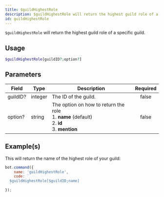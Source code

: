 ```yaml
---
title: $guildHighestRole
description: $guildHighestRole will return the highest guild role of a specific guild.
id: guildHighestRole
---
```


`$guildHighestRole` will return the highest guild role of a specific guild.

## Usage

```php
$guildHighestRole[guildID?;option?]
```

## Parameters

| Field    | Type    | Description                                                                                              | Required |
| -------- | ------- | -------------------------------------------------------------------------------------------------------- | :------: |
| guildID? | integer | The ID of the guild.                                                                                     |  false   |
| option?  | string  | The option on how to return the role <br /> 1. **name** (default) <br /> 2. **id** <br /> 3. **mention** |  false   |

## Example(s)

This will return the name of the highest role of your guild:

```javascript
bot.command({
    name: 'guildHighestRole',
    code: `
  $guildHighestRole[$guildID;name]
  `
});
```
